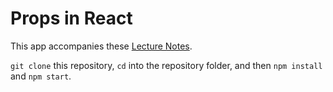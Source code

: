 # Props in React

This app accompanies these [Lecture Notes](https://github.com/upperlinecode/CS-and-the-City-Curriculum/blob/with-unit-2/react/3-react.md).

`git clone` this repository, `cd` into the repository folder, and then `npm install` and `npm start`.
